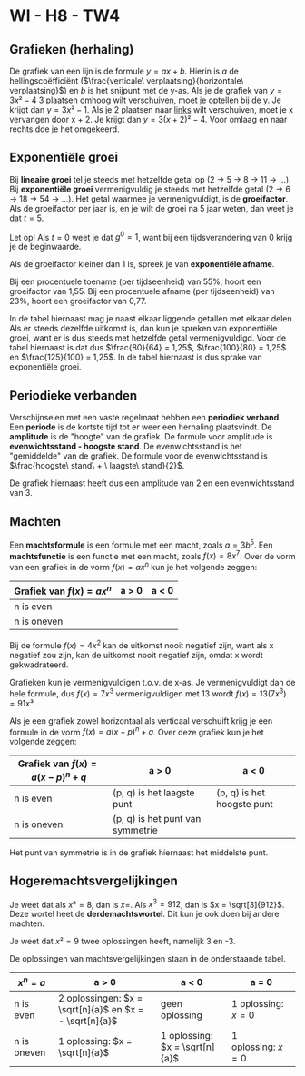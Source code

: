 # WI - H8 - TW4

## Grafieken (herhaling)

De grafiek van een lijn is de formule $y = ax + b$. Hierin is $a$ de hellingscoëfficiënt ($\frac{verticale\ verplaatsing}{horizontale\ verplaatsing}$) en $b$ is het snijpunt met de y-as. Als je de grafiek van $y = 3x² - 4$ 3 plaatsen <u>omhoog</u> wilt verschuiven, moet je optellen bij de y. Je krijgt dan $y = 3x² - 1$. Als je 2 plaatsen naar <u>links</u> wilt verschuiven, moet je x vervangen door x + 2. Je krijgt dan $y = 3(x + 2)² - 4$. Voor omlaag en naar rechts doe je het omgekeerd.

## Exponentiële groei

Bij **lineaire groei** tel je steeds met hetzelfde getal op (2 → 5 → 8 → 11 → ...). Bij **exponentiële groei** vermenigvuldig je steeds met hetzelfde getal (2 → 6 → 18 → 54 → ...). Het getal waarmee je vermenigvuldigt, is de **groeifactor**. Als de groeifactor per jaar is, en je wilt de groei na 5 jaar weten, dan weet je dat $t = 5$.

Let op! Als $t = 0$ weet je dat $g^{0} = 1$, want bij een tijdsverandering van 0 krijg je de beginwaarde.

Als de groeifactor kleiner dan 1 is, spreek je van **exponentiële afname**.

Bij een procentuele toename (per tijdseenheid) van 55%, hoort een groeifactor van 1,55. Bij een procentuele afname (per tijdseenheid) van 23%, hoort een groeifactor van 0,77.

In de tabel hiernaast mag je naast elkaar liggende getallen met elkaar delen. Als er steeds dezelfde uitkomst is, dan kun je spreken van exponentiële groei, want er is dus steeds met hetzelfde getal vermenigvuldigd. Voor de tabel hiernaast is dat dus $\frac{80}{64} = 1,25$, $\frac{100}{80} = 1,25$ en $\frac{125}{100} = 1,25$. In de tabel hiernaast is dus sprake van exponentiële groei.

## Periodieke verbanden

Verschijnselen met een vaste regelmaat hebben een **periodiek verband**. Een **periode** is de kortste tijd tot er weer een herhaling plaatsvindt. De **amplitude** is de "hoogte" van de grafiek. De formule voor amplitude is **evenwichtsstand - hoogste stand**. De evenwichtsstand is het "gemiddelde" van de grafiek. De formule voor de evenwichtsstand is $\frac{hoogste\ stand\  + \ laagste\ stand}{2}$.

De grafiek hiernaast heeft dus een amplitude van 2 en een evenwichtsstand van 3.

## Machten

Een **machtsformule** is een formule met een macht, zoals $a = {3b}^{5}$. Een **machtsfunctie** is een functie met een macht, zoals $f(x) = {8x}^{7}$. Over de vorm van een grafiek in de vorm $f(x) = {ax}^{n}$ kun je het volgende zeggen:

| Grafiek van $f(x) = {ax}^{n}$ | a \> 0 | a \< 0 |
|----|----|----|
| n is even |  |  |
| n is oneven |  |  |

Bij de formule $f(x) = {4x}^{2}$ kan de uitkomst nooit negatief zijn, want als x negatief zou zijn, kan de uitkomst nooit negatief zijn, omdat x wordt gekwadrateerd.

Grafieken kun je vermenigvuldigen t.o.v. de x-as. Je vermenigvuldigt dan de hele formule, dus $f(x) = {7x}^{3}$ vermenigvuldigen met 13 wordt $f(x) = 13({7x}^{3}) = 91x³$.

Als je een grafiek zowel horizontaal als verticaal verschuift krijg je een formule in de vorm $f(x) = {a(x - p)}^{n} + q$. Over deze grafiek kun je het volgende zeggen:

| Grafiek van $f(x) = {a(x - p)}^{n} + q$ | a \> 0 | a \< 0 |
|----|----|----|
| n is even | (p, q) is het laagste punt | (p, q) is het hoogste punt |
| n is oneven | (p, q) is het punt van symmetrie |  |

Het punt van symmetrie is in de grafiek hiernaast het middelste punt.

## Hogeremachtsvergelijkingen

Je weet dat als $x² = 8$, dan is $x =$. Als $x^{3} = 912$, dan is $x = \sqrt[3]{912}$. Deze wortel heet de **derdemachtswortel**. Dit kun je ook doen bij andere machten.

Je weet dat $x² = 9$ twee oplossingen heeft, namelijk 3 en -3.

De oplossingen van machtsvergelijkingen staan in de onderstaande tabel.

| $x^{n} = a$ | a \> 0 | a \< 0 | a = 0 |
|----|----|----|----|
| n is even | 2 oplossingen: $x = \sqrt[n]{a}$ en $x = - \sqrt[n]{a}$ | geen oplossing | 1 oplossing: $x = 0$ |
| n is oneven | 1 oplossing: $x = \sqrt[n]{a}$ | 1 oplossing: $x = \sqrt[n]{a}$ | 1 oplossing:$\ x = 0$ |
